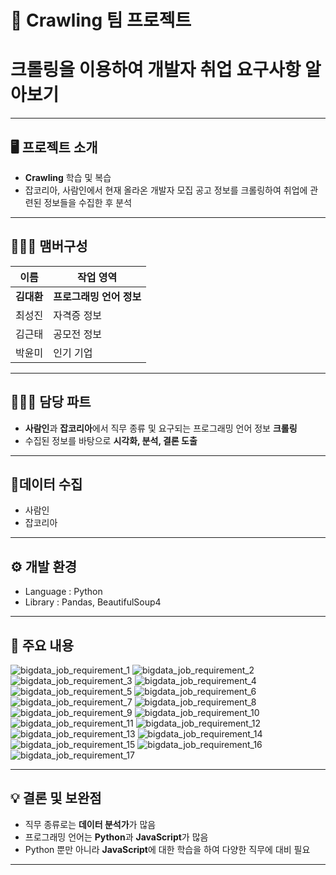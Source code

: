 # 🚩 Crawling 팀 프로젝트
# **크롤링을 이용하여 개발자 취업 요구사항 알아보기**
----------------------------------------------------------

## 🖥️ 프로젝트 소개
- **Crawling** 학습 및 복습
- 잡코리아, 사람인에서 현재 올라온 개발자 모집 공고 정보를 크롤링하여 취업에 관련된 정보들을 수집한 후 분석
----------------------------------------------------------


## 🧑‍🤝‍🧑 맴버구성

| 이름 | 작업 영역 |
|---|---|
| **김대환**  | **프로그래밍 언어 정보** |
| 최성진  | 자격증 정보 |
| 김근태  | 공모전 정보 |
| 박윤미  | 인기 기업 |

----------------------------------------------------------

## 👨🏻‍💻 담당 파트

- **사람인**과 **잡코리아**에서 직무 종류 및 요구되는 프로그래밍 언어 정보 **크롤링**
- 수집된 정보를 바탕으로 **시각화, 분석, 결론 도출**

----------------------------------------------------------

## 📂데이터 수집
-  사람인
-  잡코리아

----------------------------------------------------------

## ⚙️ 개발 환경
- Language : Python
- Library : Pandas, BeautifulSoup4
----------------------------------------------------------
## 📌 주요 내용
![bigdata_job_requirement_1](https://github.com/mansa97/KDT-4/assets/64315458/edb38e79-d2aa-4ec6-ba72-43882845ae72)
![bigdata_job_requirement_2](https://github.com/mansa97/KDT-4/assets/64315458/210257cb-8f2d-48d2-8cc4-2267010fe61a)
![bigdata_job_requirement_3](https://github.com/mansa97/KDT-4/assets/64315458/be4ec572-88da-4ada-b24d-c2b4a3c51edf)
![bigdata_job_requirement_4](https://github.com/mansa97/KDT-4/assets/64315458/d694ca03-8bcb-4f12-adea-7aef4b16bb62)
![bigdata_job_requirement_5](https://github.com/mansa97/KDT-4/assets/64315458/0b41afae-1ad3-4bcb-b7e3-0eaa9fa13ee5)
![bigdata_job_requirement_6](https://github.com/mansa97/KDT-4/assets/64315458/634e2950-4088-42be-ac40-8b4d60fe06af)
![bigdata_job_requirement_7](https://github.com/mansa97/KDT-4/assets/64315458/ff9240a8-37d1-417f-ac4c-26f19702cbc9)
![bigdata_job_requirement_8](https://github.com/mansa97/KDT-4/assets/64315458/f6dd663b-490c-4a41-8450-8ebee25da4c7)
![bigdata_job_requirement_9](https://github.com/mansa97/KDT-4/assets/64315458/2150b24c-a7b4-460b-9804-a5c73b6988af)
![bigdata_job_requirement_10](https://github.com/mansa97/KDT-4/assets/64315458/4a54c403-f497-4700-9f6d-d9861f692981)
![bigdata_job_requirement_11](https://github.com/mansa97/KDT-4/assets/64315458/0aa2f8ca-20d9-4a25-8764-04a808fdf3a7)
![bigdata_job_requirement_12](https://github.com/mansa97/KDT-4/assets/64315458/79d77de6-ecbb-406b-ac45-627e1cf8af13)
![bigdata_job_requirement_13](https://github.com/mansa97/KDT-4/assets/64315458/f076bbf8-be31-4ec1-9db6-8c5315b5b961)
![bigdata_job_requirement_14](https://github.com/mansa97/KDT-4/assets/64315458/0666cf68-473b-4f7c-a9d8-e0b1f0f5f231)
![bigdata_job_requirement_15](https://github.com/mansa97/KDT-4/assets/64315458/69998e9c-8b68-4c17-8e80-93155da273aa)
![bigdata_job_requirement_16](https://github.com/mansa97/KDT-4/assets/64315458/d2a48202-45b1-43d7-9e5e-346f64f49cfb)
![bigdata_job_requirement_17](https://github.com/mansa97/KDT-4/assets/64315458/9aa97899-1d04-44ac-bdf1-78db20066595)



----------------------------------------------------------
## 💡 결론 및 보완점
- 직무 종류로는 **데이터 분석가**가 많음
- 프로그래밍 언어는 **Python**과 **JavaScript**가 많음
- Python 뿐만 아니라 **JavaScript**에 대한 학습을 하여 다양한 직무에 대비 필요

----------------------------------------------------------
